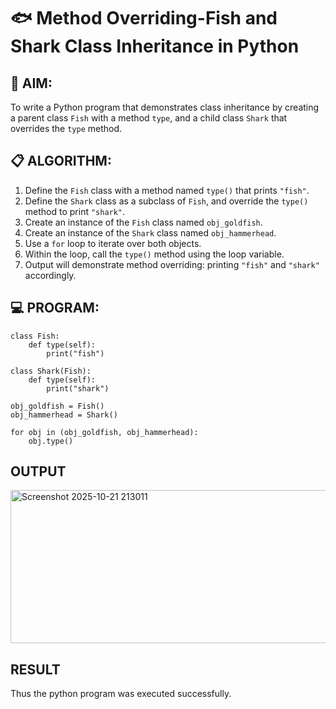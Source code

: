 # 🐟 Method Overriding-Fish and Shark Class Inheritance in Python

## 🧠 AIM:
To write a Python program that demonstrates class inheritance by creating a parent class `Fish` with a method `type`, and a child class `Shark` that overrides the `type` method.

## 📋 ALGORITHM:

1. Define the `Fish` class with a method named `type()` that prints `"fish"`.
2. Define the `Shark` class as a subclass of `Fish`, and override the `type()` method to print `"shark"`.
3. Create an instance of the `Fish` class named `obj_goldfish`.
4. Create an instance of the `Shark` class named `obj_hammerhead`.
5. Use a `for` loop to iterate over both objects.
6. Within the loop, call the `type()` method using the loop variable.
7. Output will demonstrate method overriding: printing `"fish"` and `"shark"` accordingly.

## 💻 PROGRAM:
```
class Fish:
    def type(self):
        print("fish")

class Shark(Fish):
    def type(self):
        print("shark")

obj_goldfish = Fish()
obj_hammerhead = Shark()

for obj in (obj_goldfish, obj_hammerhead):
    obj.type()
```

## OUTPUT
<img width="579" height="245" alt="Screenshot 2025-10-21 213011" src="https://github.com/user-attachments/assets/c78e471f-2d6a-4aae-977a-c9f357fbb828" />

## RESULT
Thus the python program was executed successfully.
